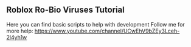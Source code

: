 ## Roblox Ro-Bio Viruses Tutorial

Here you can find basic scripts to help with development
Follow me for more help: https://www.youtube.com/channel/UCwEhV9bZEy3Lceh-2l4yh1w
